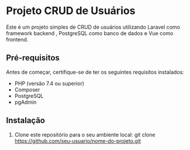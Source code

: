 # Projeto CRUD de Usuários

Este é um projeto simples de CRUD de usuários utilizando Laravel como framework backend , PostgreSQL como banco de dados e Vue como frontend.

## Pré-requisitos

Antes de começar, certifique-se de ter os seguintes requisitos instalados:

- PHP (versão 7.4 ou superior)
- Composer
- PostgreSQL
- pgAdmin

## Instalação

1. Clone este repositório para o seu ambiente local:
git clone https://github.com/seu-usuario/nome-do-projeto.git





